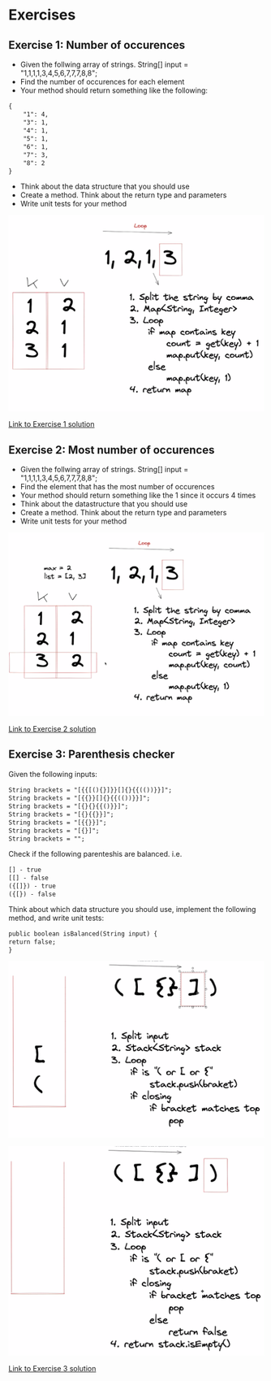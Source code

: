 # Exercises

## Exercise 1: Number of occurences

- Given the follwing array of strings. String[] input = "1,1,1,1,3,4,5,6,7,7,7,8,8";
- Find the number of occurences for each element
- Your method should return something like the following:

```
{
    "1": 4,
    "3": 1,
    "4": 1,
    "5": 1,
    "6": 1,
    "7": 3,
    "8": 2
}
```

- Think about the data structure that you should use
- Create a method. Think about the return type and parameters
- Write unit tests for your method

![alt Exercise 1 plan diagram](images/exercise1.png)

[Link to Exercise 1 solution](https://github.com/RKaurB/bnta-c4-java/blob/main/src/main/java/com/bnta/s12_using_data_structures/exercises/Exercise1.java)


## Exercise 2: Most number of occurences

- Given the follwing array of strings. String[] input = "1,1,1,1,3,4,5,6,7,7,7,8,8";
- Find the element that has the most number of occurences
- Your method should return something like the 1 since it occurs 4 times
- Think about the datastructure that you should use
- Create a method. Think about the return type and parameters
- Write unit tests for your method

![alt Exercise 2 plan diagram](images/exercise2.png)

[Link to Exercise 2 solution](https://github.com/RKaurB/bnta-c4-java/blob/main/src/main/java/com/bnta/s12_using_data_structures/exercises/Exercise2.java)


## Exercise 3: Parenthesis checker

Given the following inputs:

```
String brackets = "[{{[(){}]}}[]{}{{(())}}]";
String brackets = "[{{}}[]{}{{(())}}]";
String brackets = "[{}{}{{()}}]";
String brackets = "[{}{{}}]";
String brackets = "[{{}}]";
String brackets = "[{}]";
String brackets = ""; 
```

Check if the following parenteshis are balanced. i.e.

```
[] - true
[[] - false
({[]}) - true
({[}) - false
```

Think about which data structure you should use, implement the following method, and write unit tests:

```
public boolean isBalanced(String input) {
return false;
}
```


![alt Exercise 3 plan diagram](images/exercise3a.png)

![alt Exercise 3 plan diagram](images/exercise3b.png)

[Link to Exercise 3 solution](https://github.com/RKaurB/bnta-c4-java/blob/main/src/main/java/com/bnta/s12_using_data_structures/exercises/Exercise3.java)

